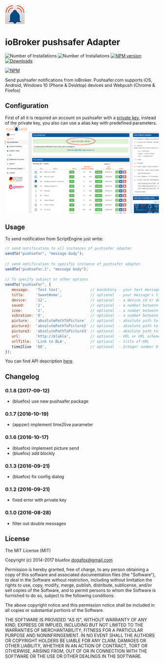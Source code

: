 ![Logo](admin/pushsafer.png)

ioBroker pushsafer Adapter
==============

![Number of Installations](http://iobroker.live/badges/pushsafer-installed.svg) ![Number of Installations](http://iobroker.live/badges/pushsafer-stable.svg) [![NPM version](http://img.shields.io/npm/v/iobroker.pushsafer.svg)](https://www.npmjs.com/package/iobroker.pushsafer)
[![Downloads](https://img.shields.io/npm/dm/iobroker.pushsafer.svg)](https://www.npmjs.com/package/iobroker.pushsafer)

[![NPM](https://nodei.co/npm/iobroker.pushsafer.png?downloads=true)](https://nodei.co/npm/iobroker.pushsafer/)


Send pushsafer notifications from ioBroker.
Pushsafer.com supports iOS, Android, Windows 10 (Phone & Desktop) devices and Webpush (Chrome & Firefox)

## Configuration
First of all it is required an account on pushsafer with a [private key](https://www.pushsafer.com/), instead of the private key, you also can use a alias key with predefined parameters.
![Pushsafer configuration](img/Screen0.png)

## Usage

To send notification from ScriptEngine just write: 

```javascript
// send notification to all instances of pushsafer adapter
sendTo("pushsafer", "message body");

// send notification to specific instance of pushsafer adapter
sendTo("pushsafer.1", "message body");

// To specify subject or other options
sendTo("pushsafer", {
   message:   'Test text',             // mandatory - your text message
   title:     'SweetHome',             // optional  - your message's title, otherwise your app's name is used
   device:    '12',                    // optional  - a device id or device group id (empty or a = all devices)
   sound:     '2',                     // optional  - a number betwenn 0-28 (see pushsafers API description)
   icon:      '2',                     // optional  - a number betwenn 1-98 (see pushsafers API description)
   vibration: '0',                     // optional  - a number betwenn 0-3 (see pushsafers API description)
   picture:   'absolutePathToPicture'  // optional  - absolute path to picture or base64 coded image URL
   picture2:  'absolutePathToPicture2' // optional  - absolute path to picture or base64 coded image URL
   picture3:  'absolutePathToPicture3' // optional  - absolute path to picture or base64 coded image URL   
   url:       'http://blabla',         // optional  - URL or URL scheme, https://www.pushsafer.com/en/url_schemes
   urlTitle:  'Link to BLA',           // optional  - title of URL
   time2live  '60',                    // optional  - Integer number 0-43200: Time in minutes, after which message automatically gets purged.
});
```

You can find API description [here](https://www.pushsafer.com/en/pushapi)

## Changelog
### 0.1.8 (2017-09-12)
* (bluefox) use new pushsafer package

### 0.1.7 (2016-10-19)
* (appzer) implement time2live parameter

### 0.1.6 (2016-10-17)
* (bluefox) implement picture send
* (bluefox) add blockly

### 0.1.3 (2016-09-21)
* (bluefox) fix config dialog

### 0.1.2 (2016-09-21)
* fixed error with private key

### 0.1.0 (2016-08-28)
* filter out double messages

## License

The MIT License (MIT)

Copyright (c) 2014-2017 bluefox <dogafox@gmail.com>

Permission is hereby granted, free of charge, to any person obtaining a copy
of this software and associated documentation files (the "Software"), to deal
in the Software without restriction, including without limitation the rights
to use, copy, modify, merge, publish, distribute, sublicense, and/or sell
copies of the Software, and to permit persons to whom the Software is
furnished to do so, subject to the following conditions:

The above copyright notice and this permission notice shall be included in
all copies or substantial portions of the Software.

THE SOFTWARE IS PROVIDED "AS IS", WITHOUT WARRANTY OF ANY KIND, EXPRESS OR
IMPLIED, INCLUDING BUT NOT LIMITED TO THE WARRANTIES OF MERCHANTABILITY,
FITNESS FOR A PARTICULAR PURPOSE AND NONINFRINGEMENT. IN NO EVENT SHALL THE
AUTHORS OR COPYRIGHT HOLDERS BE LIABLE FOR ANY CLAIM, DAMAGES OR OTHER
LIABILITY, WHETHER IN AN ACTION OF CONTRACT, TORT OR OTHERWISE, ARISING FROM,
OUT OF OR IN CONNECTION WITH THE SOFTWARE OR THE USE OR OTHER DEALINGS IN
THE SOFTWARE.
